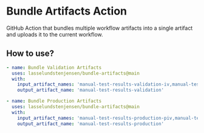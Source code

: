 # Bundle Artifacts Action
GitHub Action that bundles multiple workflow artifacts into a single artifact and uploads it to the current workflow.

## How to use?

```yaml
- name: Bundle Validation Artifacts
  uses: lasselundstenjensen/bundle-artifacts@main
  with:
    input_artifact_names: 'manual-test-results-validation-iv,manual-test-results-validation-pv'
    output_artifact_name: 'manual-test-results-validation'

- name: Bundle Production Artifacts
  uses: lasselundstenjensen/bundle-artifacts@main
  with:
    input_artifact_names: 'manual-test-results-production-piv,manual-test-results-production-ppv'
    output_artifact_name: 'manual-test-results-production'
```
